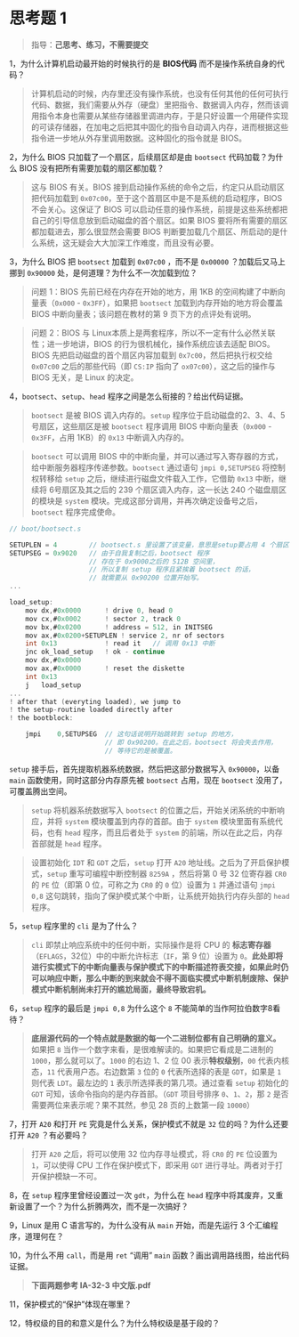 # 思考题 1

> 指导：**己思考、练习，不需要提交**

1，为什么计算机启动最开始的时候执行的是 **BIOS代码** 而不是操作系统自身的代码？
> 计算机启动的时候，内存里还没有操作系统，也没有任何其他的任何可执行代码、数据，我们需要从外存（硬盘）里把指令、数据调入内存，然而该调用指令本身也需要从某些存储器里调进内存，于是只好设置一个用硬件实现的可读存储器，在加电之后把其中固化的指令自动调入内存，进而根据这些指令进一步地从外存里调用数据。这种固化的指令就是 BIOS。

2，为什么 BIOS 只加载了一个扇区，后续扇区却是由 `bootsect` 代码加载？为什么 BIOS 没有把所有需要加载的扇区都加载？
> 这与 BIOS 有关。BIOS 接到启动操作系统的命令之后，约定只从启动扇区把代码加载到 `0x07c00`，至于这个首扇区中是不是系统的启动程序，BIOS 不会关心。这保证了 BIOS 可以启动任意的操作系统，前提是这些系统都把自己的引导信息放到启动磁盘的首个扇区。如果 BIOS 要将所有需要的扇区都加载进去，那么很显然会需要 BIOS 判断要加载几个扇区、所启动的是什么系统，这无疑会大大加深工作难度，而且没有必要。

3，为什么 BIOS 把 `bootsect` 加载到 `0x07c00` ，而不是 `0x00000` ？加载后又马上挪到 `0x90000` 处，是何道理？为什么不一次加载到位？
>问题 1：BIOS 先前已经在内存在开始的地方，用 1KB 的空间构建了中断向量表（`0x000` - `0x3FF`），如果把 `bootsect` 加载到内存开始的地方将会覆盖 BIOS 中断向量表；该问题在教材的第 9 页下方的点评处有说明。

> 问题 2：BIOS 与 Linux本质上是两套程序，所以不一定有什么必然关联性；进一步地讲，BIOS 的行为很机械化，操作系统应该去适配 BIOS。BIOS 先把启动磁盘的首个扇区内容加载到 `0x7c00`，然后把执行权交给 `0x07c00` 之后的那些代码（即 `CS:IP` 指向了 `ox07c00`），这之后的操作与 BIOS 无关，是 Linux 的决定。

4，`bootsect`、`setup`、`head` 程序之间是怎么衔接的？给出代码证据。
> `bootsect` 是被 BIOS 调入内存的。`setup` 程序位于启动磁盘的2、3、4、5 号扇区，这些扇区是被 `bootsect` 程序调用 BIOS 中断向量表（`0x000` - `0x3FF`，占用 1KB）的 `0x13` 中断调入内存的。

> `bootsect` 可以调用 BIOS 中的中断向量，并可以通过写入寄存器的方式，给中断服务器程序传递参数。`bootsect` 通过语句 `jmpi 0,SETUPSEG` 将控制权转移给 `setup` 之后，继续进行磁盘文件载入工作，它借助 `0x13` 中断，继续将 6号扇区及其之后的 239 个扇区调入内存，这一长达 240 个磁盘扇区的模块是 `system` 模块。完成这部分调用，并再次确定设备号之后，`bootsect` 程序完成使命。

``` C
// boot/bootsect.s

SETUPLEN = 4        // bootsect.s 里设置了该变量，意思是setup要占用 4 个扇区
SETUPSEG = 0x9020   // 由于自我复制之后，bootsect 程序
                    // 存在于 0x9000之后的 512B 空间里，
                    // 所以复制 setup 程序且紧挨着 bootsect 的话，
                    // 就需要从 0x90200 位置开始写。
...

load_setup:
    mov dx,#0x0000      ! drive 0, head 0
    mov cx,#0x0002      ! sector 2, track 0
    mov bx,#0x0200      ! address = 512, in INITSEG
    mov ax,#0x0200+SETUPLEN ! service 2, nr of sectors
    int 0x13            ! read it	// 调用 0x13 中断
    jnc ok_load_setup   ! ok - continue
    mov dx,#0x0000
    mov ax,#0x0000      ! reset the diskette
    int 0x13
    j   load_setup
...
! after that (everyting loaded), we jump to
! the setup-routine loaded directly after
! the bootblock:

    jmpi    0,SETUPSEG  // 这句话说明开始跳转到 setup 的地方，
                        // 即 0x90200。在此之后，bootsect 将会失去作用，
                        // 等待它的是被覆盖。
```

`setup` 接手后，首先提取机器系统数据，然后把这部分数据写入 `0x90000`，以备 `main` 函数使用，同时这部分内存原先被 `bootsect` 占用，现在 `bootsect` 没用了，可覆盖腾出空间。

> `setup` 将机器系统数据写入 `bootsect` 的位置之后，开始关闭系统的中断响应，并将 `system` 模块覆盖到内存的首部。由于 `system` 模块里面有系统代码，也有 `head` 程序，而且后者处于 `system` 的前端，所以在此之后，内存首部就是 `head` 程序。

> 设置初始化 `IDT` 和 `GDT` 之后，`setup` 打开 `A20` 地址线。之后为了开启保护模式，`setup` 重写可编程中断控制器 `8259A` ，然后将第 0 号 32 位寄存器 `CR0` 的 `PE` 位（即第 0 位，可称之为 `CR0` 的 `0` 位）设置为 `1` 并通过语句 `jmpi 0,8` 这句跳转，指向了保护模式某个中断，让系统开始执行内存头部的 `head` 程序。

5，`setup` 程序里的 `cli` 是为了什么？
> `cli` 即禁止响应系统中的任何中断，实际操作是将 CPU 的 **标志寄存器**（`EFLAGS`，32位）中的中断允许标志（`IF`，第 9 位）设置为 `0`。**此处即将进行实模式下的中断向量表与保护模式下的中断描述符表交接，如果此时仍可以响应中断，那么中断的到来就会不得不面临实模式中断机制废除、保护模式中断机制尚未打开的尴尬局面，最终导致宕机。**

6，`setup` 程序的最后是 `jmpi 0,8` 为什么这个 `8` 不能简单的当作阿拉伯数字8看待？
> **底层源代码的一个特点就是数据的每一个二进制位都有自己明确的意义。** 如果把 `8` 当作一个数字来看，是很难解读的。如果把它看成是二进制的 `1000`，那么就可以了。`1000` 的右边 1、2 位 00 表示**特权级别**，`00` 代表内核态，`11` 代表用户态。右边数第 `3` 位的 `0` 代表所选择的表是 `GDT`，如果是 `1` 则代表 `LDT`。最左边的 `1` 表示所选择表的第几项。通过查看 `setup` 初始化的 `GDT` 可知，该命令指向的是内存首部。（`GDT` 项目号排序 `0`、`1`、`2`，那 `2` 是否需要两位来表示呢？果不其然，参见 28 页的上数第一段 `10000`）

7，打开 `A20` 和打开 `PE` 究竟是什么关系，保护模式不就是 `32` 位的吗？为什么还要打开 `A20` ？有必要吗？
> 打开 `A20` 之后，将可以使用 32 位内存寻址模式，将 `CR0` 的 `PE` 位设置为 `1`，可以使得 CPU 工作在保护模式下，即采用 `GDT` 进行寻址。两者对于打开保护模缺一不可。

8，在 `setup` 程序里曾经设置过一次 `gdt`，为什么在 `head` 程序中将其废弃，又重新设置了一个？为什么折腾两次，而不是一次搞好？
> 

9，Linux 是用 C 语言写的，为什么没有从 `main` 开始，而是先运行 3 个汇编程序，道理何在？
> 

10，为什么不用 `call`，而是用 `ret` “调用” `main` 函数？画出调用路线图，给出代码证据。
>

> **下面两题参考 IA-32-3 中文版.pdf**

11，保护模式的“保护”体现在哪里？

12，特权级的目的和意义是什么？为什么特权级是基于段的？
